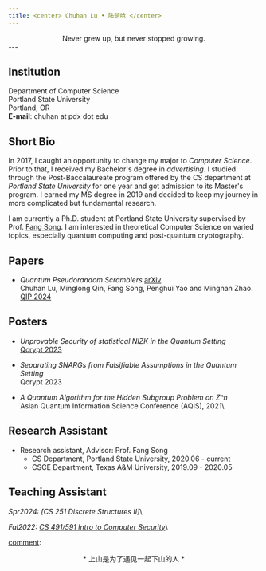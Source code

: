 ```yaml
---
title: <center> Chuhan Lu • 陆楚晗 </center>
---
```

<center> Never grew up, but never stopped growing.</center>
---

## Institution  
Department of Computer Science\
Portland State University\
Portland, OR\
**E-mail**: chuhan at pdx dot edu

## Short Bio
In 2017, I caught an opportunity to change my major to *Computer Science*. Prior to that, I received my Bachelor's degree in *advertising*. I studied through the Post-Baccalaureate program offered by the CS department at *Portland State University* for one year and got admission to its Master's program. I earned my MS degree in 2019 and decided to keep my journey in more complicated but fundamental research.

I am currently a Ph.D. student at Portland State University supervised by Prof. [Fang Song](http://fangsong.info/). I am interested in theoretical Computer Science on varied topics, especially quantum computing and post-quantum cryptography.

[comment]: ![profile](/profile.jpg)

## Papers
-  *Quantum Pseudorandom Scramblers* [arXiv](https://arxiv.org/abs/2309.08941)\
   Chuhan Lu, Minglong Qin, Fang Song, Penghui Yao and Mingnan Zhao.\
   [QIP 2024](https://qip2024.tw/)


## Posters
-   *Unprovable Security of statistical NIZK in the Quantum Setting*\
[Qcrypt 2023](https://2023.qcrypt.net/)

-   *Separating SNARGs from Falsifiable Assumptions in the Quantum Setting*\
Qcrypt 2023

- 	*A Quantum Algorithm for the Hidden Subgroup Problem on Z^n*\
Asian Quantum Information Science Conference (AQIS), 2021\

## Research Assistant
- Research assistant, Advisor: Prof. Fang Song
  - CS Department, Portland State University, 2020.06 - current
  - CSCE Department, Texas A&M University, 2019.09 - 2020.05

## Teaching Assistant
*Spr2024: [CS 251 Discrete Structures II]*\

*Fal2022: [CS 491/591 Intro to Computer Security](https://www.thefengs.com/wuchang/courses/cs491/)*\





[comment]: <center>* 上山是为了遇见一起下山的人 *</center>
